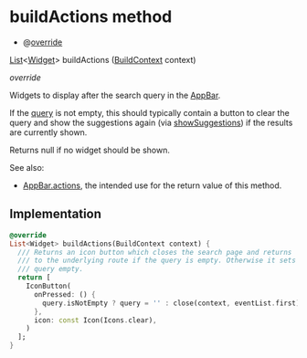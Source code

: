


# buildActions method







- @[override](https://api.flutter.dev/flutter/dart-core/override-constant.html)

[List](https://api.flutter.dev/flutter/dart-core/List-class.html)&lt;[Widget](https://api.flutter.dev/flutter/widgets/Widget-class.html)> buildActions
([BuildContext](https://api.flutter.dev/flutter/widgets/BuildContext-class.html) context)

_<span class="feature">override</span>_



<p>Widgets to display after the search query in the <a href="https://api.flutter.dev/flutter/material/AppBar-class.html">AppBar</a>.</p>
<p>If the <a href="https://api.flutter.dev/flutter/material/SearchDelegate/query.html">query</a> is not empty, this should typically contain a button to
clear the query and show the suggestions again (via <a href="https://api.flutter.dev/flutter/material/SearchDelegate/showSuggestions.html">showSuggestions</a>) if
the results are currently shown.</p>
<p>Returns null if no widget should be shown.</p>
<p>See also:</p>
<ul>
<li><a href="https://api.flutter.dev/flutter/material/AppBar/actions.html">AppBar.actions</a>, the intended use for the return value of this method.</li>
</ul>



## Implementation

```dart
@override
List<Widget> buildActions(BuildContext context) {
  /// Returns an icon button which closes the search page and returns
  /// to the underlying route if the query is empty. Otherwise it sets the
  /// query empty.
  return [
    IconButton(
      onPressed: () {
        query.isNotEmpty ? query = '' : close(context, eventList.first);
      },
      icon: const Icon(Icons.clear),
    )
  ];
}
```







